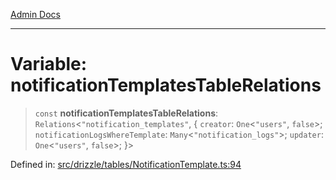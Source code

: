 [Admin Docs](/)

***

# Variable: notificationTemplatesTableRelations

> `const` **notificationTemplatesTableRelations**: `Relations`\<`"notification_templates"`, \{ `creator`: `One`\<`"users"`, `false`\>; `notificationLogsWhereTemplate`: `Many`\<`"notification_logs"`\>; `updater`: `One`\<`"users"`, `false`\>; \}\>

Defined in: [src/drizzle/tables/NotificationTemplate.ts:94](https://github.com/Sourya07/talawa-api/blob/4e4298c85a0d2c28affa824f2aab7ec32b5f3ac5/src/drizzle/tables/NotificationTemplate.ts#L94)
